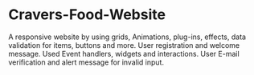# Cravers-Food-Website

A responsive website by using grids, Animations, plug-ins, effects, data validation for items, buttons and more. User registration and welcome message. Used Event handlers, widgets and interactions. User E-mail verification and alert message for invalid input.
